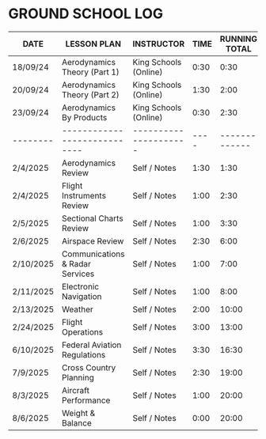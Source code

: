# GROUND SCHOOL LOG

| DATE      | LESSON PLAN                     | INSTRUCTOR            | TIME | RUNNING TOTAL |
| --------- | ------------------------------- | --------------------- | ---- | ------------- |
| 18/09/24  | Aerodynamics Theory (Part 1)    | King Schools (Online) | 0:30 | 0:30          |
| 20/09/24  | Aerodynamics Theory (Part 2)    | King Schools (Online) | 1:30 | 2:00          |
| 23/09/24  | Aerodynamics By Products        | King Schools (Online) | 0:30 | 2:30          |
| --------  | ----------------------------    | --------------------- | ---- | ------------- |
| 2/4/2025  | Aerodynamics Review             | Self / Notes          | 1:30 | 1:30          |
| 2/4/2025  | Flight Instruments Review       | Self / Notes          | 1:00 | 2:30          |
| 2/5/2025  | Sectional Charts Review         | Self / Notes          | 1:00 | 3:30          |
| 2/6/2025  | Airspace Review                 | Self / Notes          | 2:30 | 6:00          |
| 2/10/2025 | Communications & Radar Services | Self / Notes          | 1:00 | 7:00          |
| 2/11/2025 | Electronic Navigation           | Self / Notes          | 1:00 | 8:00          |
| 2/13/2025 | Weather                         | Self / Notes          | 2:00 | 10:00         |
| 2/24/2025 | Flight Operations               | Self / Notes          | 3:00 | 13:00         |
| 6/10/2025 | Federal Aviation Regulations    | Self / Notes          | 3:30 | 16:30         |
| 7/9/2025  | Cross Country Planning          | Self / Notes          | 2:30 | 19:00         |
| 8/3/2025  | Aircraft Performance            | Self / Notes          | 1:00 | 20:00         |
| 8/6/2025  | Weight & Balance                | Self / Notes          | 0:00 | 20:00         |
